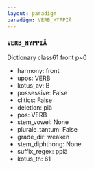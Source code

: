 ```yaml
---
layout: paradigm
paradigm: VERB_HYPPIÄ
---
```

### ` VERB_HYPPIÄ `

Dictionary class61 front p~0
* harmony: front
* upos: VERB
* kotus_av: B
* possessive: False
* clitics: False
* deletion: piä
* pos: VERB
* stem_vowel: None
* plurale_tantum: False
* grade_dir: weaken
* stem_diphthong: None
* suffix_regex: ppiä
* kotus_tn: 61
